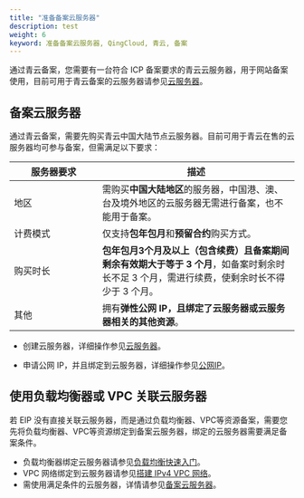 ```yaml
---
title: "准备备案云服务器"
description: test
weight: 6
keyword: 准备备案云服务器, QingCloud, 青云, 备案
---
```


通过青云备案，您需要有一台符合 ICP 备案要求的青云云服务器，用于网站备案使用，目前可用于青云备案的云服务器请参见[云服务器](/compute/vm/intro/instance/)。

## 备案云服务器

通过青云备案，需要先购买青云中国大陆节点云服务器。目前可用于青云在售的云服务器均可参与备案，但需满足以下要求：

| <span style="display:inline-block;width:140px">服务器要求</span> | <span style="display:inline-block;width:200px">描述</span>   |
| ------------------------------------------------------------ | ------------------------------------------------------------ |
| 地区                                                         | 需购买**中国大陆地区**的服务器，中国港、澳、台及境外地区的云服务器无需进行备案，也不能用于备案。 |
| 计费模式                                                     | 仅支持**包年包月**和**预留合约**购买方式。                   |
| 购买时长                                                     | **包年包月3个月及以上（包含续费）且备案期间剩余有效期大于等于 3 个月**，如备案时剩余时长不足 3 个月，需进行续费，使剩余时长不得少于 3 个月。 |
| 其他                                                         | 拥有**弹性公网 IP，且绑定了云服务器或云服务器相关的其他资源**。 |


- 创建云服务器，详细操作参见[云服务器](/compute/vm/intro/instance/)。

- 申请公网 IP，并且绑定到云服务器，详细操作参见[公网IP](/network/eip/intro/introduction/)。

## 使用负载均衡器或 VPC 关联云服务器

若 EIP 没有直接关联云服务器，而是通过负载均衡器、VPC等资源备案，需要您先将负载均衡器、VPC等资源绑定到备案云服务器，绑定的云服务器需要满足备案条件。

- 负载均衡器绑定云服务器请参见[负载均衡快速入门](/network/loadbalancer/quickstart/qs_process/)。
- VPC 网络绑定到云服务器请参见[搭建 IPv4 VPC 网络](/network/vpc/quick-start/20_qs_ipv4/#步骤3申请公网-ip-并绑定到云服务器)。
- 需使用满足条件的云服务器，详情请参见[备案云服务器](/site/record/prepare/prepare_vm/#备案云服务器)。